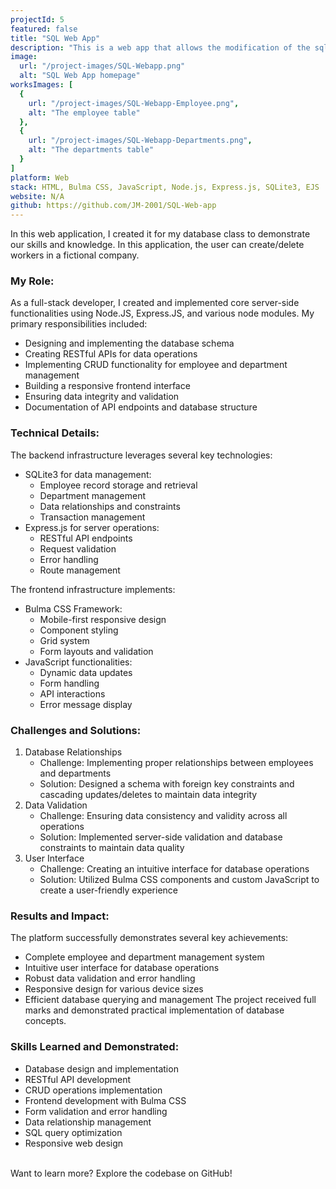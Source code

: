 ```yaml
---
projectId: 5
featured: false
title: "SQL Web App"
description: "This is a web app that allows the modification of the sqlite database through the web app. This is for CSC-471."
image:
  url: "/project-images/SQL-Webapp.png"
  alt: "SQL Web App homepage"
worksImages: [
  {
    url: "/project-images/SQL-Webapp-Employee.png",
    alt: "The employee table"
  }, 
  {
    url: "/project-images/SQL-Webapp-Departments.png",
    alt: "The departments table"
  }
]
platform: Web
stack: HTML, Bulma CSS, JavaScript, Node.js, Express.js, SQLite3, EJS
website: N/A
github: https://github.com/JM-2001/SQL-Web-app
---
```


In this web application, I created it for my database class to demonstrate our skills and knowledge. In this application, the user can create/delete workers in a fictional company.

### My Role:
As a full-stack developer, I created and implemented core server-side functionalities using Node.JS, Express.JS, and various node modules. My primary responsibilities included:
- Designing and implementing the database schema
- Creating RESTful APIs for data operations
- Implementing CRUD functionality for employee and department management
- Building a responsive frontend interface
- Ensuring data integrity and validation
- Documentation of API endpoints and database structure

### Technical Details:
The backend infrastructure leverages several key technologies:
- SQLite3 for data management:
  - Employee record storage and retrieval
  - Department management
  - Data relationships and constraints
  - Transaction management
- Express.js for server operations:
  - RESTful API endpoints
  - Request validation
  - Error handling
  - Route management

The frontend infrastructure implements:
- Bulma CSS Framework:
  - Mobile-first responsive design
  - Component styling
  - Grid system
  - Form layouts and validation
- JavaScript functionalities:
  - Dynamic data updates
  - Form handling
  - API interactions
  - Error message display

<div class="md-chall-div">

### Challenges and Solutions:

<ol>
  <li>
    Database Relationships
    <ul>
      <li>Challenge: Implementing proper relationships between employees and departments</li>
      <li>Solution: Designed a schema with foreign key constraints and cascading updates/deletes to maintain data integrity</li>
    </ul>
  </li>
  <li>
    Data Validation
    <ul>
      <li>Challenge: Ensuring data consistency and validity across all operations</li>
      <li>Solution: Implemented server-side validation and database constraints to maintain data quality</li>
    </ul>
  </li>
  <li>
    User Interface
    <ul>
      <li>Challenge: Creating an intuitive interface for database operations</li>
      <li>Solution: Utilized Bulma CSS components and custom JavaScript to create a user-friendly experience</li>
    </ul>
  </li>
</ol>

</div>

### Results and Impact:
The platform successfully demonstrates several key achievements:
- Complete employee and department management system
- Intuitive user interface for database operations
- Robust data validation and error handling
- Responsive design for various device sizes
- Efficient database querying and management
The project received full marks and demonstrated practical implementation of database concepts.

### Skills Learned and Demonstrated:
- Database design and implementation
- RESTful API development
- CRUD operations implementation
- Frontend development with Bulma CSS
- Form validation and error handling
- Data relationship management
- SQL query optimization
- Responsive web design

<br>
Want to learn more? Explore the codebase on GitHub!